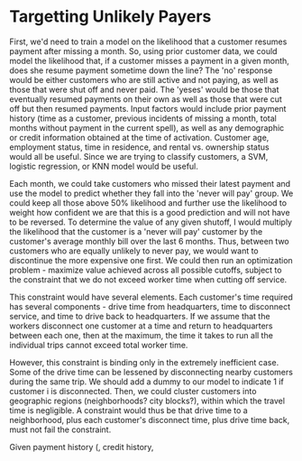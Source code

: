 # Targetting Unlikely Payers

First, we'd need to train a model on the likelihood that a customer resumes payment after missing a month. So, using prior customer data, we could model the likelihood that, if a customer misses a payment in a given month, does she resume payment sometime down the line? The 'no' response would be either customers who are still active and not paying, as well as those that were shut off and never paid. The 'yeses' would be those that eventually resumed payments on their own as well as those that were cut off but then resumed payments. Input factors would include prior payment history (time as a customer, previous incidents of missing a month, total months without payment in the current spell), as well as any demographic or credit information obtained at the time of activation. Customer age, employment status, time in residence, and rental vs. ownership status would all be useful. Since we are trying to classify customers, a SVM, logistic regression, or KNN model would be useful.

Each month, we could take customers who missed their latest payment and use the model to predict whether they fall into the 'never will pay' group. We could keep all those above 50% likelihood and further use the likelihood to weight how confident we are that this is a good prediction and will not have to be reversed. To determine the value of any given shutoff, I would multiply the likelihood that the customer is a 'never will pay' customer by the customer's average monthly bill over the last 6 months. Thus, between two customers who are equally unlikely to never pay, we would want to discontinue the more expensive one first. We could then run an optimization problem - maximize value achieved across all possible cutoffs, subject to the constraint that we do not exceed worker time when cutting off service.

This constraint would have several elements. Each customer's time required has several components - drive time from headquarters, time to disconnect service, and time to drive back to headquarters. If we assume that the workers disconnect one customer at a time and return to headquarters between each one, then at the maximum, the time it takes to run all the individual trips cannot exceed total worker time.

However, this constraint is binding only in the extremely inefficient case. Some of the drive time can be lessened by disconnecting nearby customers during the same trip. We should add a dummy to our model to indicate 1 if customer i is disconnected. Then, we could cluster customers into geographic regions (neighborhoods? city blocks?), within which the travel time is negligible. A constraint would thus be that drive time to a neighborhood, plus each customer's disconnect time, plus drive time back, must not fail the constraint. 

Given payment history (, credit history, 
